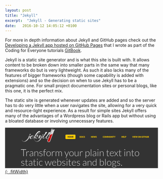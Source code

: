 ```yaml
---
layout: post
title: "Jekyll"
excerpt:  "Jekyll - Generating static sites"
date:   2016-10-12 14:05:12 +0100
---
```


For more in depth information about Jekyll and GitHub pages check out the [Developing a Jekyll app hosted on GitHub Pages](https://github.com/codingforeveryone/READMEs/blob/3b77f7ae3dc0619a520b9e0c80353996e99a15f2/programmer-skills/jekyll-on-gh-pages-basics.md) that I wrote as part of the Coding for Everyone tutorials [GitBook](https://www.gitbook.com/book/foundersandcoders/codingforeveryone/details).

Jekyll is a static site generator and is what this site is built with. It allows content to be broken down into smaller parts in the same way that many frameworks do but is very lightweight. As such it also lacks many of the features of bigger frameworks (though some capability is added with extensions) and so the decision on when to use Jekyll has to be a pragmatic one. For small project documentation sites or personal blogs, like this one, it is the perfect mix.

The static site is generated whenever updates are added and so the server has to do very little when a user navigates the site, allowing for a very quick and resource-light experience. As a result for simple sites Jekyll offers many of the advantages of a Wordpress blog or Rails app but without using a bloated database or involving unnecessary features.

[![Jekyll website screenshot](/images/jekyll.png){: .fitWidth}](https://jekyllrb.com/)
